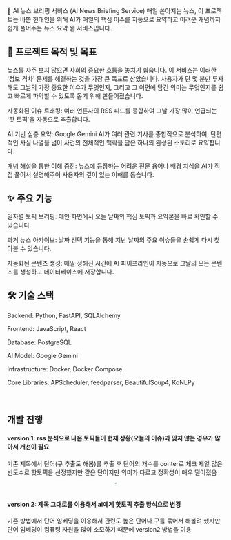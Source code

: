 🤖 AI 뉴스 브리핑 서비스 (AI News Briefing Service)
매일 쏟아지는 뉴스, 이 프로젝트는 바쁜 현대인을 위해 AI가 매일의 핵심 이슈를 자동으로 요약하고 어려운 개념까지 쉽게 풀어주는 뉴스 요약 웹 서비스입니다.

## 🎯 프로젝트 목적 및 목표
뉴스를 자주 보지 않으면 사회의 중요한 흐름을 놓치기 쉽습니다. 이 서비스는 이러한 '정보 격차' 문제를 해결하는 것을 가장 큰 목표로 삼았습니다. 사용자가 단 몇 분만 투자해도 그날의 가장 중요한 이슈가 무엇인지, 그리고 그 이면에 담긴 의미는 무엇인지를 쉽고 빠르게 파악할 수 있도록 돕기 위해 만들어졌습니다.

자동화된 이슈 트래킹: 여러 언론사의 RSS 피드를 종합하여 그날 가장 많이 언급되는 '핫 토픽'을 자동으로 추출합니다.

AI 기반 심층 요약: Google Gemini AI가 여러 관련 기사를 종합적으로 분석하여, 단편적인 사실 나열을 넘어 사건의 전체적인 맥락을 담은 하나의 완성된 스토리로 요약합니다.

개념 해설을 통한 이해 증진: 뉴스에 등장하는 어려운 전문 용어나 배경 지식을 AI가 직접 풀어서 설명해주어 사용자의 깊이 있는 이해를 돕습니다.

## ✨ 주요 기능
일자별 토픽 브리핑: 메인 화면에서 오늘 날짜의 핵심 토픽과 요약본을 바로 확인할 수 있습니다.

과거 뉴스 아카이브: 날짜 선택 기능을 통해 지난 날짜의 주요 이슈들을 손쉽게 다시 찾아볼 수 있습니다.

자동화된 콘텐츠 생성: 매일 정해진 시간에 AI 파이프라인이 자동으로 그날의 모든 콘텐츠를 생성하고 데이터베이스에 저장합니다.

## 🛠️ 기술 스택
Backend: Python, FastAPI, SQLAlchemy

Frontend: JavaScript, React

Database: PostgreSQL

AI Model: Google Gemini

Infrastructure: Docker, Docker Compose

Core Libraries: APScheduler, feedparser, BeautifulSoup4, KoNLPy

&nbsp;
## 개발 진행
#### version 1: rss 분석으로 나온 토픽들이 현재 상황(오늘의 이슈)과 맞지 않는 경우가 많아서 개선이 필요
기존 제목에서 단어(구 추출도 해봄)를 추출 후 단어의 개수를 conter로 체크 제일 많은 빈도수로 핫토픽을 선정했지만 같은 단어지만 의미가 다르고 정확성이 매우 떨어졌음
<center><img src="https://image.minnnningnas.duckdns.org/images/47cbcc2d-906c-4768-b59a-337a34e33e78.webp" style="zoom:20%;"></center>
&nbsp;

#### version 2: 제목 그대로를 이용해서 ai에게 핫토픽 추출 방식으로 변경
기존 방법에서 단어 임베딩을 이용해서 관련도 높은 단어나 구를 묶어서 해볼려 했지만 단어 임베딩이 컴퓨팅 자원을 많이 소모하기 때문에 version2 방법을 이용


